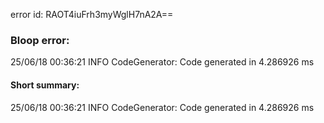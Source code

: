 error id: RAOT4iuFrh3myWglH7nA2A==
### Bloop error:

25/06/18 00:36:21 INFO CodeGenerator: Code generated in 4.286926 ms
#### Short summary: 

25/06/18 00:36:21 INFO CodeGenerator: Code generated in 4.286926 ms